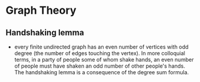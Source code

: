 
# Graph Theory

## Handshaking lemma
-  every finite undirected graph has an even number of vertices with odd degree (the number of edges touching the vertex). In more colloquial terms, in a party of people some of whom shake hands, an even number of people must have shaken an odd number of other people's hands. The handshaking lemma is a consequence of the degree sum formula.
